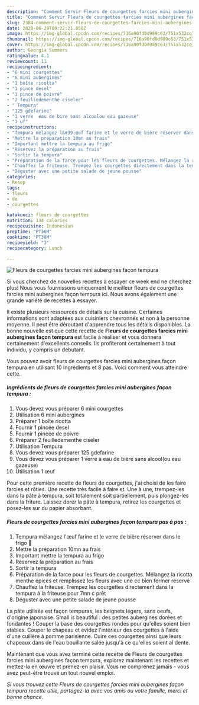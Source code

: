```yaml
---
description: "Comment Servir Fleurs de courgettes farcies mini aubergines façon tempura"
title: "Comment Servir Fleurs de courgettes farcies mini aubergines façon tempura"
slug: 2384-comment-servir-fleurs-de-courgettes-farcies-mini-aubergines-facon-tempura
date: 2020-06-29T09:22:21.050Z
image: https://img-global.cpcdn.com/recipes/716a90fd0d989c63/751x532cq70/fleurs-de-courgettes-farcies-mini-aubergines-facon-tempura-photo-principale-de-la-recette.jpg
thumbnail: https://img-global.cpcdn.com/recipes/716a90fd0d989c63/751x532cq70/fleurs-de-courgettes-farcies-mini-aubergines-facon-tempura-photo-principale-de-la-recette.jpg
cover: https://img-global.cpcdn.com/recipes/716a90fd0d989c63/751x532cq70/fleurs-de-courgettes-farcies-mini-aubergines-facon-tempura-photo-principale-de-la-recette.jpg
author: Georgia Summers
ratingvalue: 4.1
reviewcount: 11
recipeingredient:
- "6 mini courgettes"
- "6 mini aubergines"
- "1 boîte ricotta"
- "1 pince desel"
- "1 pince de poivre"
- "2 feuilledementhe ciseler"
- " Tempura"
- "125 gdefarine"
- "1 verre  eau de bire sans alcoolou eau gazeuse"
- "1 uf"
recipeinstructions:
- "Tempura mélangez l&#39;œuf farine et le verre de bière réserver dans le frigo 💪"
- "Mettre la préparation 10mn au frais"
- "Important mettre la tempura au frigo"
- "Réservez la préparation au frais"
- "Sortir la tempura"
- "Préparation de la farce pour les fleurs de courgettes. Mélangez la ricotta menthe épices et remplissez les fleurs avec une cc bien fermer réservé"
- "Chauffez la friteuse. Trempez les courgettes directement dans la tempura à la friteuse pour 7mn c prêt"
- "Déguster avec une petite salade de jeune pousse"
categories:
- Resep
tags:
- fleurs
- de
- courgettes

katakunci: fleurs de courgettes 
nutrition: 134 calories
recipecuisine: Indonesian
preptime: "PT36M"
cooktime: "PT38M"
recipeyield: "3"
recipecategory: Lunch

---
```



![Fleurs de courgettes farcies mini aubergines façon tempura](https://img-global.cpcdn.com/recipes/716a90fd0d989c63/751x532cq70/fleurs-de-courgettes-farcies-mini-aubergines-facon-tempura-photo-principale-de-la-recette.jpg)

Si vous cherchez de nouvelles recettes à essayer ce week end ne cherchez plus! Nous vous fournissons uniquement le meilleur fleurs de courgettes farcies mini aubergines façon tempura ici. Nous avons également une grande variété de recettes à essayer.

Il existe plusieurs ressources de détails sur la cuisine. Certaines informations sont adaptées aux cuisiniers chevronnés et non à la personne moyenne. Il peut être déroutant d'apprendre tous les détails disponibles. La bonne nouvelle est que cette recette de <strong> Fleurs de courgettes farcies mini aubergines façon tempura </strong> est facile à réaliser et vous donnera certainement d'excellents conseils. Ils profiteront certainement à tout individu, y compris un débutant.

<!--inarticleads1-->

Vous pouvez avoir fleurs de courgettes farcies mini aubergines façon tempura en utilisant 10 Ingrédients et 8 pas. Voici comment vous atteindre cette.

##### Ingrédients de fleurs de courgettes farcies mini aubergines façon tempura :

1. Vous devez vous préparer 6 mini courgettes
1. Utilisation 6 mini aubergines
1. Préparer 1 boîte ricotta
1. Fournir 1 pincée desel
1. Fournir 1 pincée de poivre
1. Préparer 2 feuilledementhe ciseler
1. Utilisation  Tempura
1. Vous devez vous préparer 125 gdefarine
1. Vous devez vous préparer 1 verre à eau de bière sans alcool(ou eau gazeuse)
1. Utilisation 1 œuf


Pour cette première recette de fleurs de courgettes, j&#39;ai choisi de les faire farcies et rôties. Une recette très facile à faire et. Une à une, trempez-les dans la pâte à tempura, soit totalement soit partiellement, puis plongez-les dans la friture. Laissez dorer la pâte à tempura, retirez les courgettes et posez-les sur du papier absorbant. 

<!--inarticleads2-->

##### Fleurs de courgettes farcies mini aubergines façon tempura pas à pas :

1. Tempura mélangez l&#39;œuf farine et le verre de bière réserver dans le frigo 💪
1. Mettre la préparation 10mn au frais
1. Important mettre la tempura au frigo
1. Réservez la préparation au frais
1. Sortir la tempura
1. Préparation de la farce pour les fleurs de courgettes. Mélangez la ricotta menthe épices et remplissez les fleurs avec une cc bien fermer réservé
1. Chauffez la friteuse. Trempez les courgettes directement dans la tempura à la friteuse pour 7mn c prêt
1. Déguster avec une petite salade de jeune pousse


La pâte utilisée est façon tempuras, les beignets légers, sans oeufs, d&#39;origine japonaise. Small is beautiful : des petites aubergines dorées et fondantes ! Couper la base des courgettes rondes pour qu&#39;elles soient bien stables. Couper le chapeau et évidez l&#39;intérieur des courgettes à l&#39;aide d&#39;une cuillère à pomme parisienne. Cuire ces courgettes ainsi que leurs chapeaux dans de l&#39;eau bouillante salée jusqu&#39;à ce qu&#39;elles soient al dente. 

<!--inarticleads1-->

<p>
Maintenant que vous avez terminé cette recette de Fleurs de courgettes farcies mini aubergines façon tempura, explorez maintenant les recettes et mettez-la en œuvre et prenez-en plaisir. Vous ne comprenez jamais - vous avez peut-être trouvé un tout nouvel emploi.
</p>

<p>
<i>Si vous trouvez cette Fleurs de courgettes farcies mini aubergines façon tempura recette utile, partagez-la avec vos amis ou votre famille, merci et bonne chance.</i>
</p>
